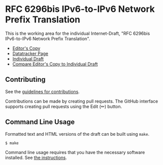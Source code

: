 # RFC 6296bis IPv6-to-IPv6 Network Prefix Translation

This is the working area for the individual Internet-Draft, "RFC 6296bis IPv6-to-IPv6 Network Prefix Translation".

* [Editor's Copy](https://buraglio.github.io/rfc6296-bis/#go.draft-rfc6296-bis.html)
* [Datatracker Page](https://datatracker.ietf.org/doc/draft-rfc6296-bis)
* [Individual Draft](https://datatracker.ietf.org/doc/html/draft-rfc6296-bis)
* [Compare Editor's Copy to Individual Draft](https://buraglio.github.io/rfc6296-bis/#go.draft-rfc6296-bis.diff)


## Contributing

See the
[guidelines for contributions](https://github.com/buraglio/rfc6296-bis/blob/main/CONTRIBUTING.md).

Contributions can be made by creating pull requests.
The GitHub interface supports creating pull requests using the Edit (✏) button.


## Command Line Usage

Formatted text and HTML versions of the draft can be built using `make`.

```sh
$ make
```

Command line usage requires that you have the necessary software installed.  See
[the instructions](https://github.com/martinthomson/i-d-template/blob/main/doc/SETUP.md).

